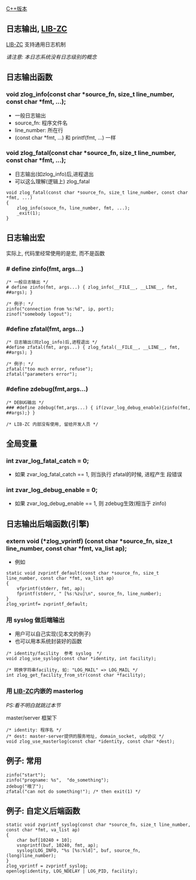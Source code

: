 
[C++版本](./log_cpp.md)

## 日志输出, [LIB-ZC](./README.md)

[LIB-ZC](./README.md) 支持通用日志机制

_请注意: 本日志系统没有日志级别的概念_

## 日志输出函数

### void zlog_info(const char *source_fn, size_t line_number, const char *fmt, ...);

* 一般日志输出
* source_fn: 程序文件名 
* line_number: 所在行
* (const char *fmt, ...) 和 printf(fmt, ...) 一样 

### void zlog_fatal(const char *source_fn, size_t line_number, const char *fmt, ...);

* 日志输出(如zlog_info)后,进程退出
* 可以这么理解(逻辑上) zlog_fatal

```
void zlog_fatal(const char *source_fn, size_t line_number, const char *fmt, ...)
{
	zlog_info(souce_fn, line_number, fmt, ...);
	_exit(1);
}
```

## 日志输出宏

实际上, 代码里经常使用的是宏, 而不是函数

### # define zinfo(fmt, args...)

```
/* 一般日志输出 */
# define zinfo(fmt, args...) { zlog_info(__FILE__, __LINE__, fmt, ##args); }

/* 例子: */
zinfo("connection from %s:%d", ip, port);
zinof("somebody logout");
```

### #define zfatal(fmt, args...)

```
/* 日志输出(同zlog_info)后,进程退出 */
#define zfatal(fmt, args...) { zlog_fatal(__FILE__, __LINE__, fmt, ##args); }

/* 例子: */
zfatal("too much error, refuse");
zfatal("parameters error");
```

### #define zdebug(fmt,args...)

```
/* DEBUG输出 */
### #define zdebug(fmt,args...) { if(zvar_log_debug_enable){zinfo(fmt, ##args);} }

/* LIB-ZC 内部没有使用, 留给开发人员 */
```


## 全局变量

### int zvar_log_fatal_catch = 0;

* 如果 zvar_log_fatal_catch == 1, 则当执行 zfatal的时候, 进程产生 段错误

### int zvar_log_debug_enable = 0;

* 如果 zvar_log_debug_enable == 1, 则 zdebug生效(相当于 zinfo)

## 日志输出后端函数(引擎)

### extern void (*zlog_vprintf) (const char *source_fn, size_t line_number, const char *fmt, va_list ap);

* 例如

```
static void zvprintf_default(const char *source_fn, size_t line_number, const char *fmt, va_list ap) 
{
    vfprintf(stderr, fmt, ap);
    fprintf(stderr, " [%s:%zu]\n", source_fn, line_number);
}
zlog_vprintf= zvprintf_default;
```

### 用 syslog 做后端输出

* 用户可以自己实现(见本文的例子)
* 也可以用本系统封装好的函数

```
/* identity/facility  参考 syslog  */
void zlog_use_syslog(const char *identity, int facility);

/* 转换字符串facility, 如: "LOG_MAIL" => LOG_MAIL */
int zlog_get_facility_from_str(const char *facility);
```

### 用 [LIB-ZC](./README.md)内嵌的 masterlog

_PS:看不明白就跳过本节_

master/server 框架下

```
/* identity: 程序名 */
/* dest: master-server提供的服务地址, domain_socket, udp协议 */
void zlog_use_masterlog(const char *identity, const char *dest);
```

## 例子: 常用

```
zinfo("start");
zinfo("progname: %s",  "do_something");
zdebug("哦了");
zfatal("can not do something!"); /* then exit(1) */
```

## 例子: 自定义后端函数

```
static void zvprintf_syslog(const char *source_fn, size_t line_number, const char *fmt, va_list ap) 
{
    char buf[10240 + 10];
    vsnprintf(buf, 10240, fmt, ap);
    syslog(LOG_INFO, "%s [%s:%ld]", buf, source_fn, (long)line_number);
}
zlog_vprintf = zvprintf_syslog;
openlog(identity, LOG_NDELAY | LOG_PID, facility);
```

